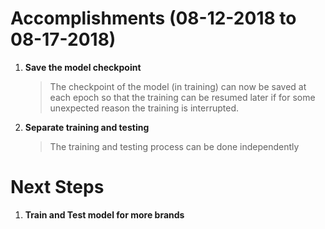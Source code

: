 # Accomplishments (08-12-2018 to 08-17-2018)
1. **Save the model checkpoint**
      > The checkpoint of the model (in training) can now be saved at each epoch so that the training can be resumed later if for some  unexpected reason the training is interrupted.
2. **Separate training and testing**
      > The training and testing process can be done independently 
# Next Steps
1. **Train and Test model for more brands**

      
